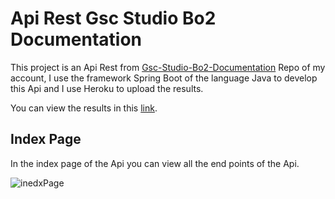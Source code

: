 # Api Rest Gsc Studio Bo2 Documentation

This project is an Api Rest from [Gsc-Studio-Bo2-Documentation](https://github.com/jcsalinas20/GSC-Studio-BO2-Documentation) Repo of my account, I use the framework Spring Boot of the language Java to develop this Api and I use Heroku to upload the results.

You can view the results in this [link](https://rest-api-gsc-studio-doc.herokuapp.com/).

## Index Page

In the index page of the Api you can view all the end points of the Api.

![inedxPage](http://imgfz.com/i/c4qHA3x.png)
